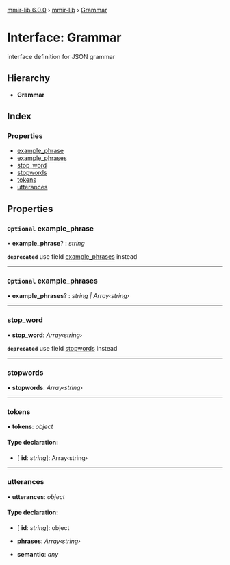 [mmir-lib 6.0.0](../README.md) › [mmir-lib](../modules/mmir_lib.md) › [Grammar](mmir_lib.grammar.md)

# Interface: Grammar

interface definition for JSON grammar

## Hierarchy

* **Grammar**

## Index

### Properties

* [example_phrase](mmir_lib.grammar.md#optional-example_phrase)
* [example_phrases](mmir_lib.grammar.md#optional-example_phrases)
* [stop_word](mmir_lib.grammar.md#stop_word)
* [stopwords](mmir_lib.grammar.md#stopwords)
* [tokens](mmir_lib.grammar.md#tokens)
* [utterances](mmir_lib.grammar.md#utterances)

## Properties

### `Optional` example_phrase

• **example_phrase**? : *string*

**`deprecated`** use field [example_phrases](mmir_lib.grammar.md#optional-example_phrases) instead

___

### `Optional` example_phrases

• **example_phrases**? : *string | Array‹string›*

___

###  stop_word

• **stop_word**: *Array‹string›*

**`deprecated`** use field [stopwords](mmir_lib.grammar.md#stopwords) instead

___

###  stopwords

• **stopwords**: *Array‹string›*

___

###  tokens

• **tokens**: *object*

#### Type declaration:

* \[ **id**: *string*\]: Array‹string›

___

###  utterances

• **utterances**: *object*

#### Type declaration:

* \[ **id**: *string*\]: object

* **phrases**: *Array‹string›*

* **semantic**: *any*
